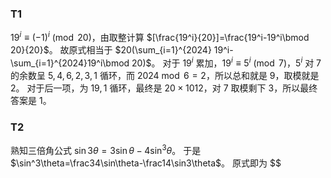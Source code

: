 ### T1
$19^i\equiv (-1)^i\pmod {20}$，由取整计算 $[\frac{19^i}{20}]=\frac{19^i-19^i\bmod 20}{20}$。
故原式相当于 $20(\sum_{i=1}^{2024} 19^i-\sum_{i=1}^{2024}19^i\bmod 20)$。
对于 $19^i$ 累加，$19^i\equiv5^i\pmod 7$，$5^i$ 对 $7$ 的余数呈 $5,4,6,2,3,1$ 循环，而 $2024\bmod 6 =2$，所以总和就是 $9$，取模就是 $2$。
对于后一项，为 $19,1$ 循环，最终是 $20\times 1012$，对 $7$ 取模剩下 $3$，所以最终答案是 $1$。
### T2
熟知三倍角公式 $\sin 3\theta=3\sin\theta-4\sin^3\theta$。
于是 $\sin^3\theta=\frac34\sin\theta-\frac14\sin3\theta$。
原式即为 $$